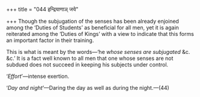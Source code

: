 +++
title = "044 इन्द्रियाणाञ् जये"

+++
Though the subjugation of the senses has been already enjoined among the
‘Duties of Students’ as beneficial for all men, yet it is again
reiterated among the ‘Duties of Kings’ with a view to indicate that this
forms an important factor in their training.

This is what is meant by the words—‘he *whose senses are subjugated* &c.
&c.’ It is a fact well known to all men that one whose senses are not
subdued does not succeed in keeping his subjects under control.

‘*Effort*’—intense exertion.

‘*Day and night*’—Daring the day as well as during the night.—(44)


